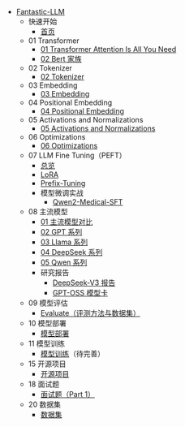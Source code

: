 - [Fantastic-LLM](./README.md)
  - 快速开始
    - [首页](./index.md)
  - 01 Transformer
    - [01 Transformer Attention Is All You Need](./01%20Transformer/01%20Transformer%20Attention%20Is%20All%20You%20Need.md)
    - [02 Bert 家族](./01%20Transformer/02%20Bert.md)
  - 02 Tokenizer
    - [02 Tokenizer](./02%20Tokenizer/02%20Tokenizer.md)
  - 03 Embedding
    - [03 Embedding](./03%20Embedding/03%20Embedding.md)
  - 04 Positional Embedding
    - [04 Positional Embedding](./04%20Positional%20Embedding/04%20Positional%20Embedding.md)
  - 05 Activations and Normalizations
    - [05 Activations and Normalizations](./05%20Activations%20and%20Normalizations/05%20Activations%20and%20Normalizations.md)
  - 06 Optimizations
    - [06 Optimizations](./06%20Optimizations/06%20Optimizations.md)
  - 07 LLM Fine Tuning（PEFT）
    - [总览](./07%20LLM%20Fine%20tuning/07%20LLM%20Fine%20tuning.md)
    - [LoRA](./07%20LLM%20Fine%20tuning/LoRA.md)
    - [Prefix-Tuning](./07%20LLM%20Fine%20tuning/Prefix-Tuning.md)
    - 模型微调实战
      - [Qwen2-Medical-SFT](./07%20LLM%20Fine%20tuning/模型微调实战/Qwen2-Medical-SFT/README.md)
  - 08 主流模型
    - [01 主流模型对比](./08%20主流模型/01%20主流模型对比.md)
    - [02 GPT 系列](./08%20主流模型/02%20GPT系列.md)
    - [03 Llama 系列](./08%20主流模型/03%20Llama系列.md)
    - [04 DeepSeek 系列](./08%20主流模型/04%20Deepseek系列.md)
    - [05 Qwen 系列](./08%20主流模型/05%20Qwen系列.md)
    - 研究报告
      - [DeepSeek-V3 报告](./08%20主流模型/研究报告/DeepSeek-V3.pdf)
      - [GPT-OSS 模型卡](./08%20主流模型/研究报告/openai-gpt-oss-120b-gpt-oss-20b模型卡英中对照版.pdf)
  - 09 模型评估
    - [Evaluate（评测方法与数据集）](./09%20模型评估/Evaluate.md)
  - 10 模型部署
    - [模型部署](./10%20模型部署/模型部署.md)
  - 11 模型训练
    - [模型训练](./11%20模型训练/)（待完善）
  - 15 开源项目
    - [开源项目](./15%20开源项目/temp.md)
  - 18 面试题
    - [面试题（Part 1）](./18%20面试题/part1.md)
  - 20 数据集
    - [数据集](./20%20数据集/dataset.md)